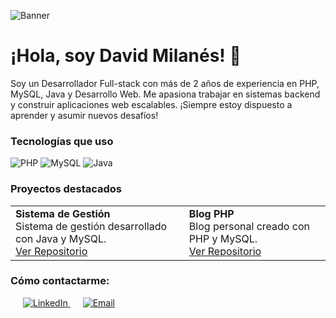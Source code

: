 ![Banner](https://github.com/Milan3s/foto-banner/raw/main/1711561714543.jpg)

# ¡Hola, soy David Milanés! 👋

Soy un Desarrollador Full-stack con más de 2 años de experiencia en PHP, MySQL, Java y Desarrollo Web. Me apasiona trabajar en sistemas backend y construir aplicaciones web escalables. ¡Siempre estoy dispuesto a aprender y asumir nuevos desafíos!

### Tecnologías que uso
<p align="left">
  <img src="https://img.shields.io/badge/-PHP-777BB4?style=for-the-badge&logo=php&logoColor=white" alt="PHP">
  <img src="https://img.shields.io/badge/-MySQL-4479A1?style=for-the-badge&logo=mysql&logoColor=white" alt="MySQL">
  <img src="https://img.shields.io/badge/-Java-007396?style=for-the-badge&logo=java&logoColor=white" alt="Java">
</p>

### Proyectos destacados
<table>
  <tr>
    <td align="left">
      <strong>Sistema de Gestión</strong><br>
      Sistema de gestión desarrollado con Java y MySQL.<br>
      <a href="https://github.com/username/sistema-gestion">Ver Repositorio</a>
    </td>
    <td align="left">
      <strong>Blog PHP</strong><br>
      Blog personal creado con PHP y MySQL.<br>
      <a href="https://github.com/username/blog-php">Ver Repositorio</a>
    </td>
  </tr>
</table>

### Cómo contactarme:
<p align="left">
  <a href="https://www.linkedin.com/in/your-profile/" style="margin-left: 20px;">
    <img src="https://img.shields.io/badge/LinkedIn-blue?style=for-the-badge&logo=linkedin&logoColor=white" alt="LinkedIn">
  </a>
  <a href="mailto:your-email@example.com" style="margin-left: 20px;">
    <img src="https://img.shields.io/badge/Email-red?style=for-the-badge&logo=gmail&logoColor=white" alt="Email">
  </a>
</p>
